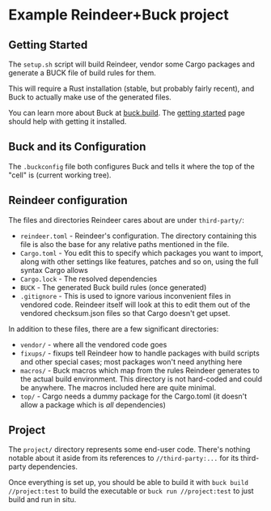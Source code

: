 # Example Reindeer+Buck project

## Getting Started

The `setup.sh` script will build Reindeer, vendor some Cargo packages and
generate a BUCK file of build rules for them.

This will require a Rust installation (stable, but probably fairly recent), and
Buck to actually make use of the generated files.

You can learn more about Buck at [buck.build](https://buck2.build). The
[getting started](https://buck2.build/docs/about/getting_started/) page should
help with getting it installed.

## Buck and its Configuration

The `.buckconfig` file both configures Buck and tells it where the top of the
"cell" is (current working tree).

## Reindeer configuration

The files and directories Reindeer cares about are under `third-party/`:

- `reindeer.toml` - Reindeer's configuration. The directory containing this file
  is also the base for any relative paths mentioned in the file.
- `Cargo.toml` - You edit this to specify which packages you want to import,
  along with other settings like features, patches and so on, using the full
  syntax Cargo allows
- `Cargo.lock` - The resolved dependencies
- `BUCK` - The generated Buck build rules (once generated)
- `.gitignore` - This is used to ignore various inconvenient files in vendored
  code. Reindeer itself will look at this to edit them out of the vendored
  checksum.json files so that Cargo doesn't get upset.

In addition to these files, there are a few significant directories:

- `vendor/` - where all the vendored code goes
- `fixups/` - fixups tell Reindeer how to handle packages with build scripts and
  other special cases; most packages won't need anything here
- `macros/` - Buck macros which map from the rules Reindeer generates to the
  actual build environment. This directory is not hard-coded and could be
  anywhere. The macros included here are quite minimal.
- `top/` - Cargo needs a dummy package for the Cargo.toml (it doesn't allow a
  package which is _all_ dependencies)

## Project

The `project/` directory represents some end-user code. There's nothing notable
about it aside from its references to `//third-party:...` for its third-party
dependencies.

Once everything is set up, you should be able to build it with
`buck build //project:test` to build the executable or `buck run //project:test`
to just build and run in situ.
